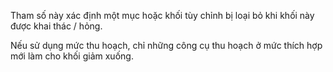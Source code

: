 Tham số này xác định một mục hoặc khối tùy chỉnh bị loại bỏ khi khối này được khai thác / hỏng.

Nếu sử dụng mức thu hoạch, chỉ những công cụ thu hoạch ở mức thích hợp mới làm cho khối giảm xuống.